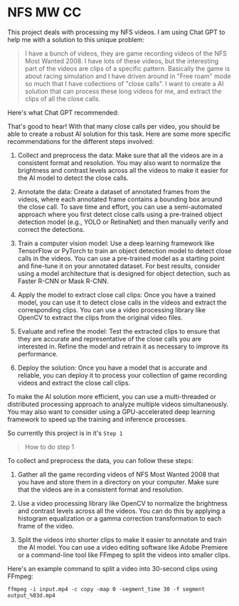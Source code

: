 # NFS MW CC

This project deals with processing my NFS videos. I am using Chat GPT to help me with a solution to this unique problem:

> I have a bunch of videos, they are game recording videos of the NFS Most Wanted 2008. I have lots of these videos, but the interesting part of the videos are clips of a specific pattern. Basically the game is about racing simulation and I have driven around in "Free roam" mode so much that I have collections of "close calls". I want to create a AI solution that can process these long videos for me, and extract the clips of all the close calls.

Here's what Chat GPT recommended:

That's good to hear! With that many close calls per video, you should be able to create a robust AI solution for this task. Here are some more specific recommendations for the different steps involved:

1. Collect and preprocess the data: Make sure that all the videos are in a consistent format and resolution. You may also want to normalize the brightness and contrast levels across all the videos to make it easier for the AI model to detect the close calls.

2. Annotate the data: Create a dataset of annotated frames from the videos, where each annotated frame contains a bounding box around the close call. To save time and effort, you can use a semi-automated approach where you first detect close calls using a pre-trained object detection model (e.g., YOLO or RetinaNet) and then manually verify and correct the detections.

3. Train a computer vision model: Use a deep learning framework like TensorFlow or PyTorch to train an object detection model to detect close calls in the videos. You can use a pre-trained model as a starting point and fine-tune it on your annotated dataset. For best results, consider using a model architecture that is designed for object detection, such as Faster R-CNN or Mask R-CNN.

4. Apply the model to extract close call clips: Once you have a trained model, you can use it to detect close calls in the videos and extract the corresponding clips. You can use a video processing library like OpenCV to extract the clips from the original video files.

5. Evaluate and refine the model: Test the extracted clips to ensure that they are accurate and representative of the close calls you are interested in. Refine the model and retrain it as necessary to improve its performance.

6. Deploy the solution: Once you have a model that is accurate and reliable, you can deploy it to process your collection of game recording videos and extract the close call clips.

To make the AI solution more efficient, you can use a multi-threaded or distributed processing approach to analyze multiple videos simultaneously. You may also want to consider using a GPU-accelerated deep learning framework to speed up the training and inference processes.

So currently this project is in it's `Step 1`

> How to do step 1

To collect and preprocess the data, you can follow these steps:

1. Gather all the game recording videos of NFS Most Wanted 2008 that you have and store them in a directory on your computer. Make sure that the videos are in a consistent format and resolution.

2. Use a video processing library like OpenCV to normalize the brightness and contrast levels across all the videos. You can do this by applying a histogram equalization or a gamma correction transformation to each frame of the video.

3. Split the videos into shorter clips to make it easier to annotate and train the AI model. You can use a video editing software like Adobe Premiere or a command-line tool like FFmpeg to split the videos into smaller clips.

Here's an example command to split a video into 30-second clips using FFmpeg:
```
ffmpeg -i input.mp4 -c copy -map 0 -segment_time 30 -f segment output_%03d.mp4
```